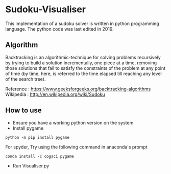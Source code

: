 # Sudoku-Visualiser
This implementation of a sudoku solver is written in python programming language. 
The python code was last edited in 2019.

## Algorithm
Backtracking is an algorithmic-technique for solving problems recursively by trying 
to build a solution incrementally, one piece at a time, removing those solutions that 
fail to satisfy the constraints of the problem at any point of time (by time, here, 
is referred to the time elapsed till reaching any level of the search tree).

Reference : https://www.geeksforgeeks.org/backtracking-algorithms
Wikipedia : http://en.wikipedia.org/wiki/Sudoku 

## How to use
- Ensure you have a working python version on the system
- Install pygame
```
python -m pip install pygame
```
For spyder, Try using the following command in anaconda's prompt
```
conda install -c cogsci pygame
```
- Run Visualiser.py
